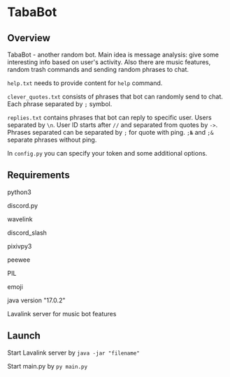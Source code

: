 # TabaBot
## Overview
TabaBot - another random bot. Main idea is message analysis: give some interesting info based on user's activity. Also there are music features, random trash commands and sending random phrases to chat.

`help.txt` needs to provide content for `help` command.

`clever_quotes.txt` consists of phrases that bot can randomly send to chat. Each phrase separated by `;` symbol.

`replies.txt` contains phrases that bot can reply to specific user. Users separated by `\n`. User ID starts after `//` and separated from quotes by `->`. Phrases separated can be separated by `;` for quote with ping. `;№` and `;&` separate phrases without ping.

In `config.py` you can specify your token and some additional options.

## Requirements
python3

discord.py

wavelink

discord_slash

pixivpy3

peewee

PIL

emoji

java version "17.0.2"

Lavalink server for music bot features

## Launch
Start Lavalink server by `java -jar "filename"`

Start main.py by `py main.py`
